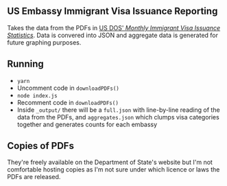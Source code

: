 ## US Embassy Immigrant Visa Issuance Reporting

Takes the data from the PDFs in [US DOS' _Monthly Immigrant Visa Issuance Statistics_](https://travel.state.gov/content/travel/en/legal/visa-law0/visa-statistics/immigrant-visa-statistics/monthly-immigrant-visa-issuances.html). Data is convered into JSON and aggregate data is generated for future graphing purposes.

## Running
* `yarn`
* Uncomment code in `downloadPDFs()`
* `node index.js` 
* Recomment code in `downloadPDFs()`
* Inside `_output/` there will be a `full.json` with line-by-line reading of the data from the PDFs, and `aggregates.json` which clumps visa categories together and generates counts for each embassy

## Copies of PDFs
They're freely available on the Department of State's website but I'm not comfortable hosting copies as I'm not sure under which licence or laws the PDFs are released.